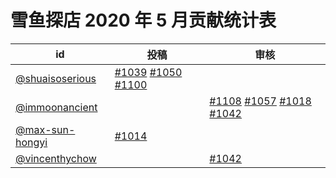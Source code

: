 # 雪鱼探店 2020 年 5 月贡献统计表

| id | 投稿 | 审核 |
| -- | --- | --- |
| [@shuaisoserious](https://github.com/shuaisoserious) | [#1039](/../../issues/1039) [#1050](/../../issues/1050) [#1100](/../../issues/1100) | |
| [@immoonancient](https://github.com/immoonancient) | | [#1108](/../../issues/1108) [#1057](/../../issues/1057) [#1018](/../../issues/1018) [#1042](/../../issues/1042) |
| [@max-sun-hongyi](https://github.com/max-sun-hongyi) | [#1014](/../../issues/1014) | |
| [@vincenthychow](https://github.com/vincenthychow) | | [#1042](/../../issues/1042) |